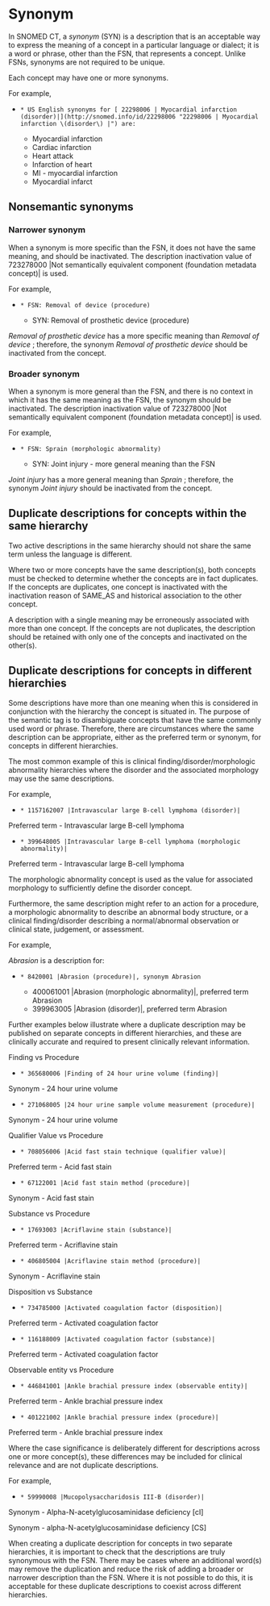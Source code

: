 # Synonym

In SNOMED CT, a  _synonym_ (SYN) is a description that is an acceptable way to express the meaning of a concept in a particular language or dialect; it is a word or phrase, other than the FSN, that represents a concept. Unlike FSNs, synonyms are not required to be unique. 

Each concept may have one or more synonyms. 

For example,

  *     * US English synonyms for [ 22298006 | Myocardial infarction (disorder)|](http://snomed.info/id/22298006 "22298006 | Myocardial infarction \(disorder\) |") are: 
      * Myocardial infarction
      * Cardiac infarction
      * Heart attack
      * Infarction of heart
      * MI - myocardial infarction
      * Myocardial infarct

## Nonsemantic synonyms

### Narrower synonym

When a synonym is more specific than the FSN, it does not have the same meaning, and should be inactivated. The description inactivation value of 723278000 |Not semantically equivalent component (foundation metadata concept)| is used.

For example,

  *     * FSN: Removal of device (procedure)
    * SYN: Removal of prosthetic device (procedure) 

_Removal of prosthetic device_ has a more specific meaning than _Removal of device_ ; therefore, the synonym _Removal of prosthetic device_ should be inactivated from the concept. 

### Broader synonym

When a synonym is more general than the FSN, and there is no context in which it has the same meaning as the FSN, the synonym should be inactivated. The description inactivation value of 723278000 |Not semantically equivalent component (foundation metadata concept)| is used.

For example, 

  *     * FSN: Sprain (morphologic abnormality)
    * SYN: Joint injury - more general meaning than the FSN

 _Joint injury_ has a more general meaning than _Sprain_ ; therefore, the synonym _Joint injury_ should be inactivated from the concept. 

## Duplicate descriptions for concepts within the same hierarchy

Two active descriptions in the same hierarchy should not share the same term unless the language is different.

Where two or more concepts have the same description(s), both concepts must be checked to determine whether the concepts are in fact duplicates. If the concepts are duplicates, one concept is inactivated with the inactivation reason of SAME_AS and historical association to the other concept.

A description with a single meaning may be erroneously associated with more than one concept. If the concepts are not duplicates, the description should be retained with only one of the concepts and inactivated on the other(s).

## Duplicate descriptions for concepts in different hierarchies

Some descriptions have more than one meaning when this is considered in conjunction with the hierarchy the concept is situated in. The purpose of the semantic tag is to disambiguate concepts that have the same commonly used word or phrase. Therefore, there are circumstances where the same description can be appropriate, either as the preferred term or synonym, for concepts in different hierarchies. 

The most common example of this is clinical finding/disorder/morphologic abnormality hierarchies where the disorder and the associated morphology may use the same descriptions. 

For example,

  *     * 1157162007 |Intravascular large B-cell lymphoma (disorder)|

Preferred term - Intravascular large B-cell lymphoma

  *     * 399648005 |Intravascular large B-cell lymphoma (morphologic abnormality)|

Preferred term - Intravascular large B-cell lymphoma

The morphologic abnormality concept is used as the value for associated morphology to sufficiently define the disorder concept. 

Furthermore, the same description might refer to an action for a procedure, a morphologic abnormality to describe an abnormal body structure, or a clinical finding/disorder describing a normal/abnormal observation or clinical state, judgement, or assessment. 

For example, 

 _Abrasion_ is a description for:

  *     * 8420001 |Abrasion (procedure)|, synonym Abrasion
    * 400061001 |Abrasion (morphologic abnormality)|, preferred term Abrasion
    * 399963005 |Abrasion (disorder)|, preferred term Abrasion

Further examples below illustrate where a duplicate description may be published on separate concepts in different hierarchies, and these are clinically accurate and required to present clinically relevant information. 

Finding vs Procedure

  *     * 365680006 |Finding of 24 hour urine volume (finding)|

Synonym - 24 hour urine volume

  *     * 271068005 |24 hour urine sample volume measurement (procedure)|

Synonym - 24 hour urine volume

Qualifier Value vs Procedure

  *     * 708056006 |Acid fast stain technique (qualifier value)|

Preferred term - Acid fast stain

  *     * 67122001 |Acid fast stain method (procedure)|

Synonym - Acid fast stain

Substance vs Procedure

  *     * 17693003 |Acriflavine stain (substance)|

Preferred term - Acriflavine stain

  *     * 406805004 |Acriflavine stain method (procedure)|

Synonym - Acriflavine stain

Disposition vs Substance

  *     * 734785000 |Activated coagulation factor (disposition)|

Preferred term - Activated coagulation factor

  *     * 116188009 |Activated coagulation factor (substance)|

Preferred term - Activated coagulation factor

Observable entity vs Procedure

  *     * 446841001 |Ankle brachial pressure index (observable entity)|

Preferred term - Ankle brachial pressure index

  *     * 401221002 |Ankle brachial pressure index (procedure)|

Preferred term - Ankle brachial pressure index

Where the case significance is deliberately different for descriptions across one or more concept(s), these differences may be included for clinical relevance and are not duplicate descriptions. 

For example,

  *     * 59990008 |Mucopolysaccharidosis III-B (disorder)|

Synonym - Alpha-N-acetylglucosaminidase deficiency [cI]

Synonym - alpha-N-acetylglucosaminidase deficiency [CS]

When creating a duplicate description for concepts in two separate hierarchies, it is important to check that the descriptions are truly synonymous with the FSN. There may be cases where an additional word(s) may remove the duplication and reduce the risk of adding a broader or narrower description than the FSN. Where it is not possible to do this, it is acceptable for these duplicate descriptions to coexist across different hierarchies.

